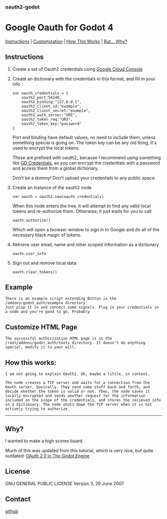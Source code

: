 ### oauth2-godot
# Google Oauth for Godot 4


[Instructions](#instructions) | [Customization](#customize-html-page) | [How This Works](#how-this-works) | [But... Why?](#why)


## Instructions
1. Create a set of Oauth2 credentials using [Google Cloud Console](https://developers.google.com/identity/protocols/oauth2)
2. Create an dictionary with the credentials in this format, and fill in your info :
	```
	var oauth_credentials = {
		oauth2_port:54140,
		oauth2_binding:"127.0.0.1",
		oauth2_client_id:"example",
		oauth2_client_secret:"example",
		oauth2_auth_server:"URI",
		oauth2_token_req:"URI",
		oauth2_token_key:"password"
	}
	```

	Port and binding have default values, no need to include them, unless something special is going on. The token key can be any old thing, it's used to encrypt the local tokens.

	These are prefixed with oauth2_ because I recommend using something like [GD Credentials](https://godotengine.org/asset-library/asset/3302), as you can encrypt the credentials with a password and access them from a global dictionary.

	Don't be a dummy! Don't upload your credentials to any public space.

3. Create an instance of the oauth2 node
	```
	var oauth = oauth2.new(oauth_credentials)
	```
	When this node enters the tree, it will attempt to find any valid local tokens and re-authorize them. Otherwise, it just waits for you to call
	```
	oauth.authorize()
	```
	Which will open a browser window to sign in to Google and do all of the necessary black magic of tokens.

4. Retrieve user email, name and other scoped information as a dictionary
	```
	oauth.user_info
	```

5. Sign out and remove local data:
	```
	oauth.clear_tokens()
	```


## Example

	There is an example script extending Button in the /addons/godot_auth/example directory.
	Just plop it in and connect some signals. Plug in your credentials in a node and you're good to go. Probably

## Customize HTML Page

	The successful authorization HTML page is in the /root/addons/godot_auth/tools directory. It doesn't do anything special, modify it to your will.

## How this works:
	I am not going to explain Oauth2. Ok, maybe a little, in context.

	The node creates a TCP server and waits for a connection from the Oauth server, basically. They send some stuff back and forth, and decide whether the token is valid or not. Then, the node saves it locally encrypted and sends another request for the information included in the scope of the credentials, and stores the recieved info in a dictionary. The node shuts down the TCP server when it is not actively trying to authorize.

---
## Why?

I wanted to make a high scores board.

Much of this was updated from this tutorial, which is very nice, but quite outdated: [OAuth 2.0 in The Godot Engine](
https://youtu.be/07xfNmyJ9Nw?si=WzO_eqYrKJTT10a9)

## License
GNU GENERAL PUBLIC LICENSE
Version 3, 29 June 2007

## Contact

[github](github.com/stanjosh)